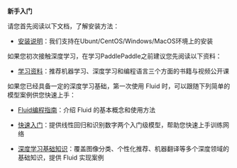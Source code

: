 **新手入门**

请您首先阅读以下文档，了解安装方法：

- [安装说明]()：我们支持在Ubunt/CentOS/Windows/MacOS环境上的安装

如果您初次接触深度学习，在学习PaddlePaddle之前建议您先阅读以下资料：

- [学习资料]()：推荐机器学习、深度学习和编程语言三个方面的书籍与视频公开课

如果您已经具备一定的深度学习基础，第一次使用 Fluid 时，可以跟随下列简单的模型案例供您快速上手：

- [Fluid编程指南]()：介绍 Fluid 的基本概念和使用方法

- [快速入门]()：提供线性回归和识别数字两个入门级模型，帮助您快速上手训练网络

- [深度学习基础知识]()：覆盖图像分类、个性化推荐、机器翻译等多个深度领域的基础知识，提供 Fluid 实现案例
